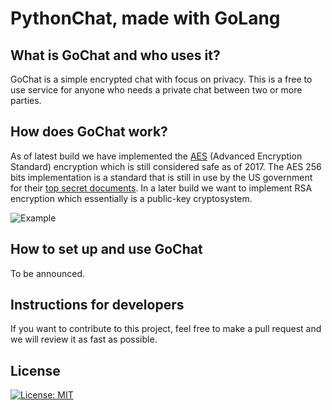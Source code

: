 # PythonChat, made with GoLang

## What is GoChat and who uses it?
  GoChat is a simple encrypted chat with focus on privacy. This is a free to use service for anyone who needs a private chat between two or more parties.

## How does GoChat work?
  As of latest build we have implemented the [AES][ed562d5e] (Advanced Encryption Standard) encryption which is still considered safe as of 2017. The AES 256 bits implementation is a standard that is still in use by the US government for their [top secret documents][813bf0e5]. In a later build we want to implement RSA encryption which essentially is a public-key cryptosystem.

  ![Example]("http://bildr.no/image/VlhKMUIy.jpeg")

## How to set up and use GoChat
  To be announced.


## Instructions for developers
  If you want to contribute to this project, feel free to make a pull request and we will review it as fast as possible.

## License
[![License: MIT](https://img.shields.io/badge/License-MIT-yellow.svg)](https://opensource.org/licenses/MIT)



[ed562d5e]: https://en.wikipedia.org/wiki/Advanced_Encryption_Standard "Advanced Encryption Standard"

[813bf0e5]: https://en.wikipedia.org/wiki/Advanced_Encryption_Standard#Security "AES Security"
